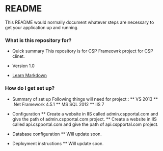 # README #

This README would normally document whatever steps are necessary to get your application up and running.

### What is this repository for? ###

* Quick summary
This repository is for CSP Frameowrk project for CSP clinet.

* Version
1.0

* [Learn Markdown](https://bitbucket.org/tutorials/markdowndemo)

### How do I get set up? ###

* Summary of set up
Following things will need for project :
** VS 2013
** .Net Framework 4.5.1
** MS SQL 2012
** IIS 7 

* Configuration
** Create a website in IIS called admin.cspportal.com and give the path of admin.cspportal.com project.
** Create a website in IIS called api.cspportal.com and give the path of api.cspportal.com project.

* Database configuration
** Will update soon.

* Deployment instructions
** Will update soon.